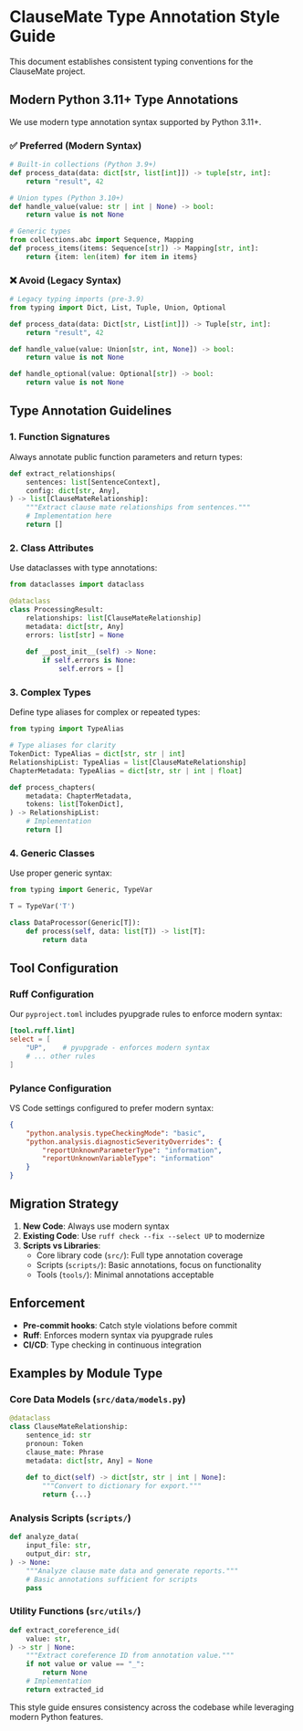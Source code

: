 # ClauseMate Type Annotation Style Guide

This document establishes consistent typing conventions for the ClauseMate project.

## Modern Python 3.11+ Type Annotations

We use modern type annotation syntax supported by Python 3.11+.

### ✅ Preferred (Modern Syntax)

```python
# Built-in collections (Python 3.9+)
def process_data(data: dict[str, list[int]]) -> tuple[str, int]:
    return "result", 42

# Union types (Python 3.10+)
def handle_value(value: str | int | None) -> bool:
    return value is not None

# Generic types
from collections.abc import Sequence, Mapping
def process_items(items: Sequence[str]) -> Mapping[str, int]:
    return {item: len(item) for item in items}
```

### ❌ Avoid (Legacy Syntax)

```python
# Legacy typing imports (pre-3.9)
from typing import Dict, List, Tuple, Union, Optional

def process_data(data: Dict[str, List[int]]) -> Tuple[str, int]:
    return "result", 42

def handle_value(value: Union[str, int, None]) -> bool:
    return value is not None

def handle_optional(value: Optional[str]) -> bool:
    return value is not None
```

## Type Annotation Guidelines

### 1. Function Signatures
Always annotate public function parameters and return types:

```python
def extract_relationships(
    sentences: list[SentenceContext],
    config: dict[str, Any],
) -> list[ClauseMateRelationship]:
    """Extract clause mate relationships from sentences."""
    # Implementation here
    return []
```

### 2. Class Attributes
Use dataclasses with type annotations:

```python
from dataclasses import dataclass

@dataclass
class ProcessingResult:
    relationships: list[ClauseMateRelationship]
    metadata: dict[str, Any]
    errors: list[str] = None
    
    def __post_init__(self) -> None:
        if self.errors is None:
            self.errors = []
```

### 3. Complex Types
Define type aliases for complex or repeated types:

```python
from typing import TypeAlias

# Type aliases for clarity
TokenDict: TypeAlias = dict[str, str | int]
RelationshipList: TypeAlias = list[ClauseMateRelationship]
ChapterMetadata: TypeAlias = dict[str, str | int | float]

def process_chapters(
    metadata: ChapterMetadata,
    tokens: list[TokenDict],
) -> RelationshipList:
    # Implementation
    return []
```

### 4. Generic Classes
Use proper generic syntax:

```python
from typing import Generic, TypeVar

T = TypeVar('T')

class DataProcessor(Generic[T]):
    def process(self, data: list[T]) -> list[T]:
        return data
```

## Tool Configuration

### Ruff Configuration
Our `pyproject.toml` includes pyupgrade rules to enforce modern syntax:

```toml
[tool.ruff.lint]
select = [
    "UP",    # pyupgrade - enforces modern syntax
    # ... other rules
]
```

### Pylance Configuration
VS Code settings configured to prefer modern syntax:

```json
{
    "python.analysis.typeCheckingMode": "basic",
    "python.analysis.diagnosticSeverityOverrides": {
        "reportUnknownParameterType": "information",
        "reportUnknownVariableType": "information"
    }
}
```

## Migration Strategy

1. **New Code**: Always use modern syntax
2. **Existing Code**: Use `ruff check --fix --select UP` to modernize
3. **Scripts vs Libraries**: 
   - Core library code (`src/`): Full type annotation coverage
   - Scripts (`scripts/`): Basic annotations, focus on functionality
   - Tools (`tools/`): Minimal annotations acceptable

## Enforcement

- **Pre-commit hooks**: Catch style violations before commit
- **Ruff**: Enforces modern syntax via pyupgrade rules
- **CI/CD**: Type checking in continuous integration

## Examples by Module Type

### Core Data Models (`src/data/models.py`)
```python
@dataclass
class ClauseMateRelationship:
    sentence_id: str
    pronoun: Token
    clause_mate: Phrase
    metadata: dict[str, Any] = None
    
    def to_dict(self) -> dict[str, str | int | None]:
        """Convert to dictionary for export."""
        return {...}
```

### Analysis Scripts (`scripts/`)
```python
def analyze_data(
    input_file: str,
    output_dir: str,
) -> None:
    """Analyze clause mate data and generate reports."""
    # Basic annotations sufficient for scripts
    pass
```

### Utility Functions (`src/utils/`)
```python
def extract_coreference_id(
    value: str,
) -> str | None:
    """Extract coreference ID from annotation value."""
    if not value or value == "_":
        return None
    # Implementation
    return extracted_id
```

This style guide ensures consistency across the codebase while leveraging modern Python features.
